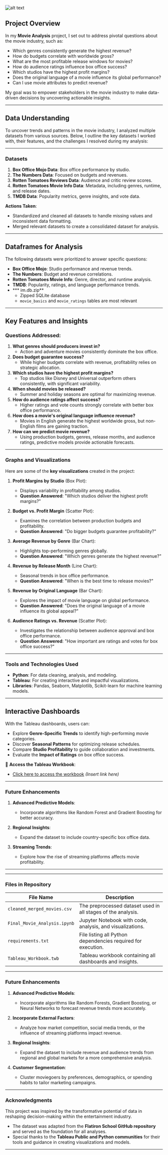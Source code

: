 ![alt text](movie-3057394_1280-1.jpg)

## **Project Overview**

In my **Movie Analysis** project, I set out to address pivotal questions about the movie industry, such as:  
- Which genres consistently generate the highest revenue?  
- How do budgets correlate with worldwide gross?  
- What are the most profitable release windows for movies?  
- How do audience ratings influence box office success?  
- Which studios have the highest profit margins?  
- Does the original language of a movie influence its global performance?  
- Can I use movie attributes to predict revenue?  

My goal was to empower stakeholders in the movie industry to make data-driven decisions by uncovering actionable insights.

---

## **Data Understanding**

To uncover trends and patterns in the movie industry, I analyzed multiple datasets from various sources. Below, I outline the key datasets I worked with, their features, and the challenges I resolved during my analysis:

---

### **Datasets**
1. **Box Office Mojo Data**: Box office performance by studio.  
2. **The Numbers Data**: Focused on budgets and revenues.  
3. **Rotten Tomatoes Reviews Data**: Audience and critic review scores.  
4. **Rotten Tomatoes Movie Info Data**: Metadata, including genres, runtime, and release dates.  
5. **TMDB Data**: Popularity metrics, genre insights, and vote data.

**Actions Taken**:  
- Standardized and cleaned all datasets to handle missing values and inconsistent data formatting.  
- Merged relevant datasets to create a consolidated dataset for analysis.  

---

## **Dataframes for Analysis**

The following datasets were prioritized to answer specific questions:  
- **Box Office Mojo**: Studio performance and revenue trends.  
- **The Numbers**: Budget and revenue correlations.  
- **Rotten Tomatoes Movie Info**: Genre, director, and runtime analysis.  
- **TMDB**: Popularity, ratings, and language performance trends.
- *** im.db.zip** 
  * Zipped SQLite database 
  * `movie_basics` and `movie_ratings` tables are most relevant

---

## **Key Features and Insights**

### Questions Addressed:
1. **What genres should producers invest in?**  
   - Action and adventure movies consistently dominate the box office.  
2. **Does budget guarantee success?**  
   - While higher budgets correlate with revenue, profitability relies on strategic allocation.  
3. **Which studios have the highest profit margins?**  
   - Top studios like Disney and Universal outperform others consistently, with significant variability.  
4. **When should movies be released?**  
   - Summer and holiday seasons are optimal for maximizing revenue.  
5. **How do audience ratings affect success?**  
   - Higher ratings and vote counts strongly correlate with better box office performance.  
6. **How does a movie's original language influence revenue?**  
   - Movies in English generate the highest worldwide gross, but non-English films are gaining traction.  
7. **How can we predict movie revenue?**  
   - Using production budgets, genres, release months, and audience ratings, predictive models provide actionable forecasts.

---

### **Graphs and Visualizations**

Here are some of the **key visualizations** created in the project:

1. **Profit Margins by Studio** (Box Plot):  
   - Displays variability in profitability among studios.
   - **Question Answered**: "Which studios deliver the highest profit margins?"  

2. **Budget vs. Profit Margin** (Scatter Plot):  
   - Examines the correlation between production budgets and profitability.
   - **Question Answered**: "Do bigger budgets guarantee profitability?"  

3. **Average Revenue by Genre** (Bar Chart):  
   - Highlights top-performing genres globally.
   - **Question Answered**: "Which genres generate the highest revenue?"  

4. **Revenue by Release Month** (Line Chart):  
   - Seasonal trends in box office performance.
   - **Question Answered**: "When is the best time to release movies?"  

5. **Revenue by Original Language** (Bar Chart):  
   - Explores the impact of movie language on global performance.
   - **Question Answered**: "Does the original language of a movie influence its global appeal?"  

6. **Audience Ratings vs. Revenue** (Scatter Plot):  
   - Investigates the relationship between audience approval and box office performance.
   - **Question Answered**: "How important are ratings and votes for box office success?"

---

### **Tools and Technologies Used**

- **Python**: For data cleaning, analysis, and modeling.  
- **Tableau**: For creating interactive and impactful visualizations.  
- **Libraries**: Pandas, Seaborn, Matplotlib, Scikit-learn for machine learning models.

---

## **Interactive Dashboards**

With the Tableau dashboards, users can:  
- Explore **Genre-Specific Trends** to identify high-performing movie categories.  
- Discover **Seasonal Patterns** for optimizing release schedules.  
- Compare **Studio Profitability** to guide collaboration and investments.  
- Evaluate the **Impact of Ratings** on box office success.

📂 **Access the Tableau Workbook**:  
   - [Click here to access the workbook](#) *(Insert link here)*  

---

### **Future Enhancements**

1. **Advanced Predictive Models**:  
   - Incorporate algorithms like Random Forest and Gradient Boosting for better accuracy.  

2. **Regional Insights**:  
   - Expand the dataset to include country-specific box office data.  

3. **Streaming Trends**:  
   - Explore how the rise of streaming platforms affects movie profitability.  

---

---

### **Files in Repository**

| File Name                    | Description                                                   |
|------------------------------|---------------------------------------------------------------|
| `cleaned_merged_movies.csv`  | The preprocessed dataset used in all stages of the analysis.  |
| `Final_Movie_Analysis.ipynb` | Jupyter Notebook with code, analysis, and visualizations.     |
| `requirements.txt`           | File listing all Python dependencies required for execution.  |
| `Tableau_Workbook.twb`       | Tableau workbook containing all dashboards and insights.      |

---

### **Future Enhancements**

1. **Advanced Predictive Models**:
   - Incorporate algorithms like Random Forests, Gradient Boosting, or Neural Networks to forecast revenue trends more accurately.

2. **Incorporate External Factors**:
   - Analyze how market competition, social media trends, or the influence of streaming platforms impact revenue.

3. **Regional Insights**:
   - Expand the dataset to include revenue and audience trends from regional and global markets for a more comprehensive analysis.

4. **Customer Segmentation**:
   - Cluster moviegoers by preferences, demographics, or spending habits to tailor marketing campaigns.

---

### **Acknowledgments**

This project was inspired by the transformative potential of data in reshaping decision-making within the entertainment industry.  
- The dataset was adapted from the **Flatiron School GitHub repository** and served as the foundation for all analyses.  
- Special thanks to the **Tableau Public and Python communities** for their tools and guidance in creating visualizations and models.

---
